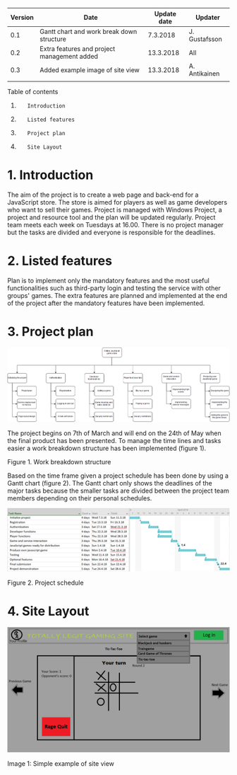 | **Version** | **Date** | **Update date** | **Updater** |
| --- | --- | --- | --- |
| 0.1 | Gantt chart and work break down structure | 7.3.2018 | J. Gustafsson |
| 0.2 | Extra features and project management added | 13.3.2018 | All |
| 0.3 | Added example image of site view | 13.3.2018 | A. Antikainen |
|   |   |   |   |


















Table of contents

1.        Introduction        

2.        Listed features        

3.        Project plan        

4.        Site Layout        



# 1. Introduction

The aim of the project is to create a web page and back-end for a JavaScript store. The store is aimed for players as well as game developers who want to sell their games. Project is managed with Windows Project, a project and resource tool and the plan will be updated regularly. Project team meets each week on Tuesdays at 16.00. There is no project manager but the tasks are divided and everyone is responsible for the deadlines.

# 2. Listed features

Plan is to implement only the mandatory features and the most useful functionalities such as third-party login and testing the service with other groups&#39; games. The extra features are planned and implemented at the end of the project after the mandatory features have been implemented.

# 3. Project plan

 ![Image](breakdown.png)

The project begins on 7th of March and will end on the 24th of May when the final product has been presented. To manage the time lines and tasks easier a work breakdown structure has been implemented (figure 1).

Figure 1. Work breakdown structure

Based on the time frame given a project schedule has been done by using a Gantt chart (figure 2). The Gantt chart only shows the deadlines of the major tasks because the smaller tasks are divided between the project team members depending on their personal schedules.

 ![Image](Schedule.png)

Figure 2. Project schedule

# 4. Site Layout

 ![Image](Website1.png)

Image 1: Simple example of site view
